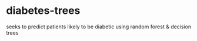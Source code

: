 # diabetes-trees 
seeks to predict patients likely to be diabetic using random forest & decision trees
